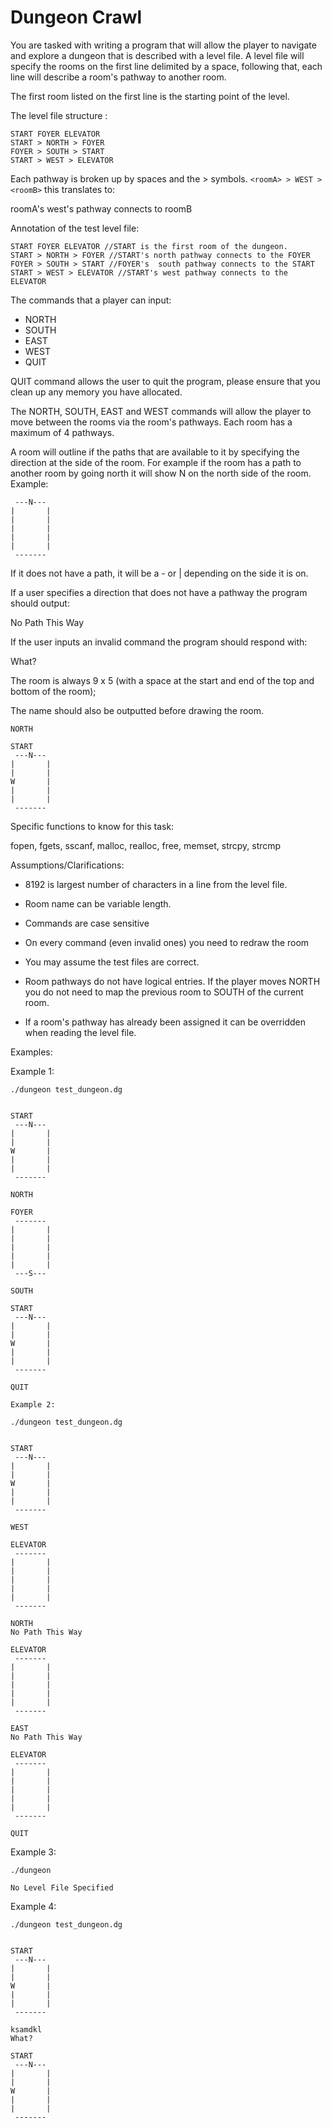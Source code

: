 
# Dungeon Crawl

You are tasked with writing a program that will allow the player to navigate and explore a dungeon that is described with a level file. A level file will specify the rooms on the first line delimited by a space, following that, each line will describe a room's pathway to another room.

The first room listed on the first line is the starting point of the level.

The level file structure :
```
START FOYER ELEVATOR
START > NORTH > FOYER
FOYER > SOUTH > START
START > WEST > ELEVATOR
```

Each pathway is broken up by spaces and the > symbols. `<roomA> > WEST > <roomB>` this translates to:

roomA's west's pathway connects to roomB

Annotation of the test level file:

```
START FOYER ELEVATOR //START is the first room of the dungeon.
START > NORTH > FOYER //START's north pathway connects to the FOYER
FOYER > SOUTH > START //FOYER's  south pathway connects to the START
START > WEST > ELEVATOR //START's west pathway connects to the ELEVATOR
```

The commands that a player can input:

* NORTH
* SOUTH
* EAST
* WEST
* QUIT

QUIT command allows the user to quit the program, please ensure that you clean up any memory you have allocated.

The NORTH, SOUTH, EAST and WEST commands will allow the player to move between the rooms via the room's pathways. Each room has a maximum of 4 pathways.

A room will outline if the paths that are available to it by specifying the direction at the side of the room. For example if the room has a path to another room by going north it will show N on the north side of the room. Example:

```
 ---N---
|       |
|       |
|       |
|       |
|       |
 -------
```

If it does not have a path, it will be a - or | depending on the side it is on.

If a user specifies a direction that does not have a pathway the program should output:

No Path This Way

If the user inputs an invalid command the program should respond with:

What?

The room is always 9 x 5 (with a space at the start and end of the top and bottom of the room);

The name should also be outputted before drawing the room.
```
NORTH

START
 ---N---
|       |
|       |
W       |
|       |
|       |
 -------
```

Specific functions to know for this task:

fopen, fgets, sscanf, malloc, realloc, free, memset, strcpy, strcmp

Assumptions/Clarifications:

* 8192 is largest number of characters in a line from the level file.

* Room name can be variable length.

* Commands are case sensitive

* On every command (even invalid ones) you need to redraw the room

* You may assume the test files are correct.

* Room pathways do not have logical entries. If the player moves NORTH you do not need to map the previous room to SOUTH of the current room.

* If a room's pathway has already been assigned it can be overridden when reading the level file.

Examples:

Example 1:
```
./dungeon test_dungeon.dg


START
 ---N---
|       |
|       |
W       |
|       |
|       |
 -------

NORTH

FOYER
 -------
|       |
|       |
|       |
|       |
|       |
 ---S---

SOUTH

START
 ---N---
|       |
|       |
W       |
|       |
|       |
 -------

QUIT

Example 2:

./dungeon test_dungeon.dg


START
 ---N---
|       |
|       |
W       |
|       |
|       |
 -------

WEST

ELEVATOR
 -------
|       |
|       |
|       |
|       |
|       |
 -------

NORTH
No Path This Way

ELEVATOR
 -------
|       |
|       |
|       |
|       |
|       |
 -------

EAST
No Path This Way

ELEVATOR
 -------
|       |
|       |
|       |
|       |
|       |
 -------

QUIT
```
Example 3:

```
./dungeon

No Level File Specified
```

Example 4:
```
./dungeon test_dungeon.dg


START
 ---N---
|       |
|       |
W       |
|       |
|       |
 -------

ksamdkl
What?

START
 ---N---
|       |
|       |
W       |
|       |
|       |
 -------


```
